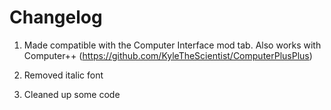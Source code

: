 # Changelog
1. Made compatible with the Computer Interface mod tab. Also works with Computer++ (https://github.com/KyleTheScientist/ComputerPlusPlus)

2. Removed italic font

3. Cleaned up some code
